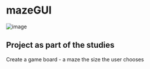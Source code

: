 # mazeGUI

![image](https://user-images.githubusercontent.com/80154838/181234769-9e2cd1d3-250e-4e43-8899-ccc8c67c987c.png)

## Project as part of the studies

Create a game board - a maze the size the user chooses
